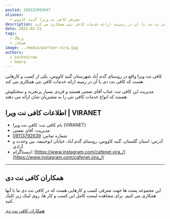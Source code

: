 ```yaml
---
postid: 250221093047
aliases:
  - معرفی کافی نت ویرا گنبد کاووس
description: کافی نت ویرا واقع در روستای گدم آباد شهرستان گنبد کاووس، یکی از کسب و کارهایی هست که کافی نت دی با آن در زمینه ارائه خدمات کافی نتی همکاری می کند.
date: 2025-02-21
tags:
  - وبلاگ
  - همکار
image: ../media/partner-vira.jpg
authors:
  - zachshirow
  - hemra
---
```


کافی نت ویرا واقع در روستای گدم آباد شهرستان گنبد کاووس، یکی از کسب و کارهایی هست که کافی نت دی با آن در زمینه ارائه خدمات کافی نتی همکاری می کند. 

مدیریت این کافی نت، جناب آقای نعمتی هستند و فردی بسیار پرتجربه و سختکوش هستند که انواع خدمات کافی نتی را به مشتریان شان ارائه می دهند. 

## اطلاعات کافی نت ویرا | VIRANET

- نام کافی نت: کافی نت ویرا (VIRANET)
- مدیریت: آقای نعمتی
- شماره تماس: [09113792639](tel:09113792639)
- آدرس: استان گلستان، گنبد کاووس، روستای گدم آباد، خیابان ابوحنیفه، بین وحدت و آزادی
- اینستاگرام: [https://www.instagram.com/cafenet.vira_/](https://www.instagram.com/cafenet.vira_/)

---

## همکاران کافی نت دی

این مجموعه پست ها جهت معرفی کسب و کارهایی هست که در کافی نت دی ما با آنها همکاری می کنیم. برای مشاهده لیست کامل این کسب و کار ها، روی لینک زیر کلیک کنید. 

[همکاران کافی نت دی](/tags/همکار)
